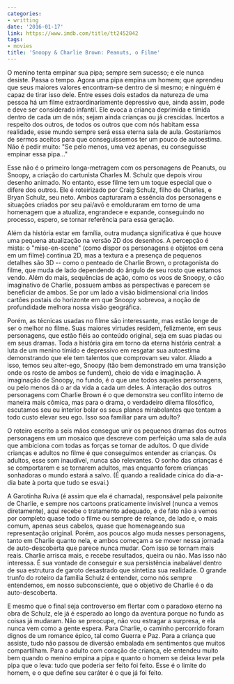 ```yaml
---
categories:
- writting
date: '2016-01-17'
link: https://www.imdb.com/title/tt2452042
tags:
- movies
title: 'Snoopy & Charlie Brown: Peanuts, o Filme'
---
```


O menino tenta empinar sua pipa; sempre sem sucesso; e ele nunca desiste. Passa o tempo. Agora uma pipa empina um homem; que aprendeu que seus maiores valores encontram-se dentro de si mesmo; e ninguém é capaz de tirar isso dele. Entre esses dois estados da natureza de uma pessoa há um filme extraordinariamente depressivo que, ainda assim, pode e deve ser considerado infantil. Ele evoca a criança deprimida e tímida dentro de cada um de nós; sejam ainda crianças ou já crescidas. Incertos a respeito dos outros, de todos os outros que com nós habitam essa realidade, esse mundo sempre será essa eterna sala de aula. Gostaríamos de sermos aceitos para que conseguíssemos ter um pouco de autoestima. Não é pedir muito: "Se pelo menos, uma vez apenas, eu conseguisse empinar essa pipa..."

Esse não é o primeiro longa-metragem com os personagens de Peanuts, ou Snoopy, a criação do cartunista Charles M. Schulz que depois virou desenho animado. No entanto, esse filme tem um toque especial que o difere dos outros. Ele é roteirizado por Craig Schulz, filho de Charles, e Bryan Schulz, seu neto. Ambos capturaram a essência dos personagens e situações criados por seu pai/avô e emolduraram em torno de uma homenagem que a atualiza, engrandece e expande, conseguindo no processo, espero, se tornar referência para essa geração.

Além da história estar em família, outra mudança significativa é que houve uma pequena atualização na versão 2D dos desenhos. A percepção é mista: o "mise-en-scene" (como dispor os personagens e objetos em cena em um filme) continua 2D, mas a textura e a presença de pequenos detalhes são 3D -- como o penteado de Charlie Brown, o protagonista do filme, que muda de lado dependendo do ângulo de seu rosto que estamos vendo. Além do mais, sequências de ação, como os voos de Snoopy, o cão imaginativo de Charlie, possuem ambas as perspectivas e parecem se beneficiar de ambos. Se por um lado a visão bidimensional cria lindos cartões postais do horizonte em que Snoopy sobrevoa, a noção de profundidade melhora nossa visão geográfica.

Porém, as técnicas usadas no filme são interessante, mas estão longe de ser o melhor no filme. Suas maiores virtudes residem, felizmente, em seus personagens, que estão fiéis ao conteúdo original, seja em suas piadas ou em seus dramas. Toda a história gira em torno da eterna história central: a luta de um menino tímido e depressivo em resgatar sua autoestima demonstrando que ele tem talentos que comprovam seu valor. Aliado a isso, temos seu alter-ego, Snoopy (tão bem demonstrado em uma transição onde os rosto de ambos se fundem), cheio de vida e imaginação. A imaginação de Snoopy, no fundo, é o que une todos aqueles personagens, ou pelo menos dá o ar da vida a cada um deles. A interação dos outros personagens com Charlie Brown é o que demonstra seu conflito interno de maneira mais cômica, mas para o drama, o verdadeiro dilema filosófico, escutamos seu eu interior bolar os seus planos mirabolantes que tentam a todo custo elevar seu ego. Isso soa familiar para um adulto?

O roteiro escrito a seis mãos consegue unir os pequenos dramas dos outros personagens em um mosaico que descreve com perfeição uma sala de aula que ambiciona com todas as forças se tornar de adultos. O que divide crianças e adultos no filme é que conseguimos entender as crianças. Os adultos, esse som inaudível, nunca são relevantes. O sonho das crianças é se comportarem e se tornarem adultos, mas enquanto forem crianças sonhadoras o mundo estará a salvo. (É quando a realidade cínica do dia-a-dia bate à porta que tudo se esvai.)

A Garotinha Ruiva (é assim que ela é chamada), responsável pela paixonite de Charlie, e sempre nos cartoons praticamente invisível (nunca a vemos diretamente), aqui recebe o tratamento adequado, e de fato não a vemos por completo quase todo o filme ou sempre de relance, de lado e, o mais comum, apenas seus cabelos, quase que homenageando sua representação original. Porém, aos poucos algo muda nesses personagens, tanto em Charlie quanto nela, e ambos começam a se mover nessa jornada de auto-descoberta que parece nunca mudar. Com isso se tornam mais reais. Charlie arrisca mais, e recebe resultados, queira ou não. Mas isso não interessa. É sua vontade de conseguir e sua persistência inabalável dentro de sua estrutura de garoto desastrado que sintetiza sua realidade. O grande trunfo do roteiro da família Schulz é entender, como nós sempre entendemos, em nosso subconsciente, que o objetivo de Charlie é o da auto-descoberta.

E mesmo que o final seja controverso em flertar com o paradoxo eterno na obra de Schulz, ele já é esperado ao longo da aventura porque no fundo as coisas já mudaram. Não se preocupe, não vou estragar a surpresa, e ela nunca vem como a gente espera. Para Charlie, o caminho percorrido foram dignos de um romance épico, tal como Guerra e Paz. Para a criança que assiste, tudo não passou de diversão embalada em sentimentos que muitos compartilham. Para o adulto com coração de criança, ele entendeu muito bem quando o menino empina a pipa e quanto o homem se deixa levar pela pipa que o leva: tudo que poderia ser feito foi feito. Esse é o limite do homem, e o que define seu caráter é o que já foi feito.

